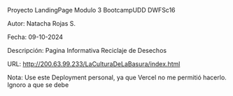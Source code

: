 Proyecto LandingPage Modulo 3 BootcampUDD DWFSc16

Autor: Natacha Rojas S.

Fecha: 09-10-2024

Descripción: Pagina Informativa Reciclaje de Desechos

URL: http://200.63.99.233/LaCulturaDeLaBasura/index.html

Nota: Use este Deployment personal, ya que Vercel no me permitió hacerlo. Ignoro a que se debe

